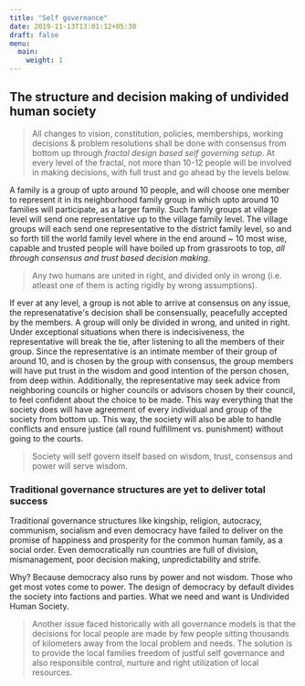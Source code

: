 ```yaml
---
title: "Self governance"
date: 2019-11-13T13:01:12+05:30
draft: false
menu:
  main:
    weight: 1
---
```


## The structure and decision making of undivided human society

> All changes to vision, constitution, policies, memberships, working decisions & problem resolutions shall be done with consensus from bottom up through _fractal design based self governing setup_. At every level of the fractal, not more than 10-12 people will be involved in making decisions, with full trust and go ahead by the levels below.

A family is a group of upto around 10 people, and will choose one member to represent it in its neighborhood family group in which upto around 10 families will participate, as a larger family. Such family groups at village level will send one representative up to the village family level. The village groups will each send one representative to the district family level, so and so forth till the world family level where in the end around ~ 10 most wise, capable and trusted people will have boiled up from grassroots to top, _all through consensus and trust based decision making_.

> Any two humans are united in right, and divided only in wrong (i.e. atleast one of them is acting rigidly by wrong assumptions).

If ever at any level, a group is not able to arrive at consensus on any issue, the represenatative's decision shall be consensually, peacefully accepted by the members. A group will only be divided in wrong, and united in right. Under exceptional situations when there is indecisiveness, the representative will break the tie, after listening to all the members of their group. Since the representative is an intimate member of their group of around 10, and is chosen by the group with consensus, the group members will have put trust in the wisdom and good intention of the person chosen, from deep within. Additionally, the representative may seek advice from neighboring councils or higher councils or advisors chosen by their council, to feel confident about the choice to be made. This way everything that the society does will have agreement of every individual and group of the society from bottom up. This way, the society will also be able to handle conflicts and ensure justice (all round fulfillment vs. punishment) without going to the courts.

> Society will self govern itself based on wisdom, trust, consensus and power will serve wisdom.

### Traditional governance structures are yet to deliver total success

Traditional governance structures like kingship, religion, autocracy, communism, socialism and even democracy have failed to deliver on the promise of happiness and prosperity for the common human family, as a social order. Even democratically run countries are full of division, mismanagement, poor decision making, unpredictability and strife.

Why? Because democracy also runs by power and not wisdom. Those who get most votes come to power. The design of democracy by default divides the society into factions and parties. What we need and want is Undivided Human Society. 

> Another issue faced historically with all governance models is that the decisions for local people are made by few people sitting thousands of kilometers away from the local problem and needs. The solution is to provide the local families freedom of justful self governance and also responsible control, nurture and right utilization of local resources.